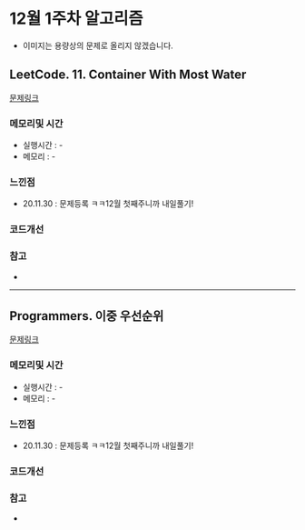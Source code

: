 # 12월 1주차 알고리즘

* 이미지는 용량상의 문제로 올리지 않겠습니다.

## LeetCode. 11. Container With Most Water

[문제링크](https://leetcode.com/problems/container-with-most-water/)

### 메모리및 시간
* 실행시간 : -
* 메모리 : -

### 느낀점
* 20.11.30 : 문제등록 ㅋㅋ12월 첫째주니까 내일풀기!

### 코드개선 


### 참고
*

---

## Programmers. 이중 우선순위 

[문제링크](https://programmers.co.kr/learn/courses/30/lessons/42628)

### 메모리및 시간
* 실행시간 : -
* 메모리 : - 

### 느낀점
* 20.11.30 : 문제등록 ㅋㅋ12월 첫째주니까 내일풀기!

### 코드개선 


### 참고
*

